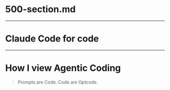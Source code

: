 # 500-section.md

---

# Claude Code for code

---

# How I view Agentic Coding

> Prompts are Code.
> Code are Optcode.
